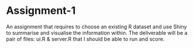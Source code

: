 # Assignment-1
An assignment that requires to choose an existing R dataset and use Shiny to summarise and visualise the information within. The deliverable will be a pair of files: ui.R &amp; server.R that I should be able to run and score.
